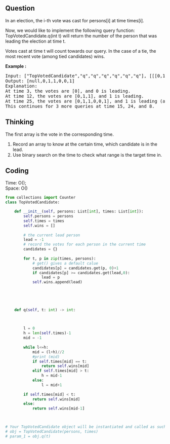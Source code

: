 ## Question
In an election, the i-th vote was cast for persons[i] at time times[i].<br>

Now, we would like to implement the following query function: TopVotedCandidate.q(int t) will return the number of the person that was leading the election at time t.  <br>

Votes cast at time t will count towards our query.  In the case of a tie, the most recent vote (among tied candidates) wins.

 
**Example :**   
<pre>
Input: ["TopVotedCandidate","q","q","q","q","q","q"], [[[0,1,1,0,0,1,0],[0,5,10,15,20,25,30]],[3],[12],[25],[15],[24],[8]]
Output: [null,0,1,1,0,0,1]
Explanation: 
At time 3, the votes are [0], and 0 is leading.
At time 12, the votes are [0,1,1], and 1 is leading.
At time 25, the votes are [0,1,1,0,0,1], and 1 is leading (as ties go to the most recent vote.)
This continues for 3 more queries at time 15, 24, and 8.
</pre>

## Thinking
The first array is the vote in the corresponding time.<br>
1. Record an array to know at the certain time, which candidate is in the lead.<br>
2. Use binary search on the time to check what range is the target time in.

## Coding
Time: O(); </br>
Space: O()
```python
from collections import Counter
class TopVotedCandidate:

    def __init__(self, persons: List[int], times: List[int]):
        self.persons = persons
        self.times = times
        self.wins = []
        
        # the current lead person
        lead = -1
        # record the votes for each person in the current time
        candidates = {}
        
        for t, p in zip(times, persons):
            # get() gives a default calue
            candidates[p] = candidates.get(p, 0)+1
            if candidates[p] >= candidates.get(lead,0):
                lead = p
            self.wins.append(lead)
            

            
                                 

    def q(self, t: int) -> int:
        

        
        l = 0
        h = len(self.times)-1
        mid = -1
        
        while l<=h:
            mid = (l+h)//2
            #print (mid)
            if self.times[mid] == t:
                return self.wins[mid]
            elif self.times[mid] > t:
                h = mid-1
            else:
                l = mid+1
        
        if self.times[mid] < t:
            return self.wins[mid]
        else:
            return self.wins[mid-1]
            


# Your TopVotedCandidate object will be instantiated and called as such:
# obj = TopVotedCandidate(persons, times)
# param_1 = obj.q(t)
```

